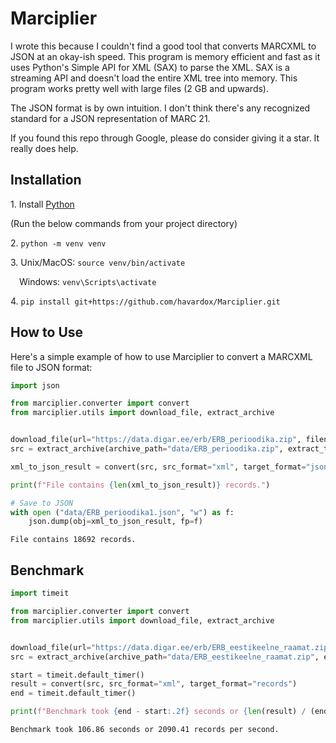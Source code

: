 # Marciplier

I wrote this because I couldn't find a good tool that converts MARCXML to JSON at an okay-ish speed. This program is memory efficient and fast as it uses Python's Simple API for XML (SAX) to parse the XML. SAX is a streaming API and doesn't load the entire XML tree into memory. This program works pretty well with large files (2 GB and upwards).

The JSON format is by own intuition. I don't think there's any recognized standard for a JSON representation of MARC 21.

If you found this repo through Google, please do consider giving it a star. It really does help.

## Installation

1\. Install [Python](https://wiki.python.org/moin/BeginnersGuide/Download)

(Run the below commands from your project directory)

2\. `python -m venv venv`

3\. Unix/MacOS: `source venv/bin/activate`

&emsp;Windows: `venv\Scripts\activate`

4\. `pip install git+https://github.com/havardox/Marciplier.git`

## How to Use

Here's a simple example of how to use Marciplier to convert a MARCXML file to JSON format:

```python
import json

from marciplier.converter import convert
from marciplier.utils import download_file, extract_archive


download_file(url="https://data.digar.ee/erb/ERB_perioodika.zip", filename="ERB_perioodika.zip", folder="data")
src = extract_archive(archive_path="data/ERB_perioodika.zip", extract_to="data")[0]

xml_to_json_result = convert(src, src_format="xml", target_format="json")

print(f"File contains {len(xml_to_json_result)} records.")

# Save to JSON
with open ("data/ERB_perioodika1.json", "w") as f:
    json.dump(obj=xml_to_json_result, fp=f)
```

`File contains 18692 records.`


## Benchmark

```python
import timeit

from marciplier.converter import convert
from marciplier.utils import download_file, extract_archive


download_file(url="https://data.digar.ee/erb/ERB_eestikeelne_raamat.zip", filename="ERB_eestikeelne_raamat.zip", folder="data")
src = extract_archive(archive_path="data/ERB_eestikeelne_raamat.zip", extract_to="data")[0]

start = timeit.default_timer()
result = convert(src, src_format="xml", target_format="records")
end = timeit.default_timer()

print(f"Benchmark took {end - start:.2f} seconds or {len(result) / (end - start):.2f} records per second.")
```

`Benchmark took 106.86 seconds or 2090.41 records per second.`
